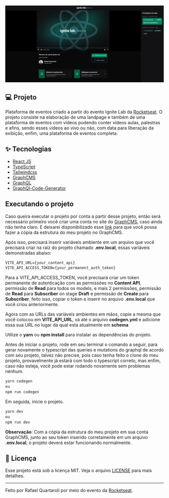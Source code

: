![cover](.github/cover.png?style=flat)

## 💻 Projeto
Plataforma de eventos criado a partir do evento Ignite Lab da [Rocketseat](https://www.rocketseat.com.br/). O projeto consiste na elaboração de uma landpage e também de uma plataforma de eventos com vídeos podendo conter vídeos aulas, palestras e afins, sendo esses vídeos ao vivo ou não, com data para liberação da exibição, enfim, uma plataforma de eventos completa.

## ✨ Tecnologias

- [React JS](https://pt-br.reactjs.org/)
- [TypeScript](https://www.typescriptlang.org/)
- [Tailwindcss](https://tailwindcss.com/)
- [GraphCMS](https://app.graphcms.com/)
- [GraphQL](https://graphql.org/)
- [GraphQl-Code-Generator](https://www.graphql-code-generator.com/)

## Executando o projeto

Caso queira executar o projeto por conta a partir desse projeto, então será necessário primeiro você criar uma conta no site do [GraphCMS](https://app.graphcms.com/), caso ainda não tenha claro. E deixarei disponibilizado esse [link](https://app.graphcms.com/clone/b66fea2716c840b58557b5625cc2a0e0?name=Ignite%20Lab%20-%20Event%20Platform) para que você possa fazer a cópia da estrutura do meu projeto no GraphCMS.

Após isso, precisará inserir variáveis ambiente em um arquivo que você precisará criar na raíz do projeto chamado **.env.local**, essas variáveis demonstradas abaixo:
```cl
VITE_API_URL={your_content_api}
VITE_API_ACCESS_TOKEN={your_permanent_auth_token}
```

Para a VITE_API_ACCESS_TOKEN, você precisará criar um token permanente de autenticação com as permissões no **Content API**, permissão de **Read** para todos os models, e mais 2 permissões, permissão de **Read** para **Subscriber** on stage **Draft** e permissão de **Create** para **Subscriber**, feito isso, copiar o token e inserir no arquivo **.env.local** que você criou anteriormente.

Agora com as URLs das variáveis ambientes em mãos, copie a mesma que você colocou em **VITE_API_URL**, vá até o arquivo **codegen.yml** e adicione essa sua URL no lugar da qual esta atualmente em **schema**

Utilize o **yarn** ou **npm install** para instalar as dependências do projeto.

Antes de iniciar o projeto, rode em seu terminal o comando a seguir, para gerar novamente o typescript das queries e mutations do graphql de acordo com seu projeto, talvez não precise, pois caso tenha feito o clone do meu projeto, provavelmente já estará com todo o typescript correto, mas enfim, caso não esteja, você pode estar rodando novamente sem problemas nenhum.
```cl
yarn codegen
ou
npm run codegen
```

Em seguida, inicie o projeto.<br/>

```cl
yarn dev
ou
npm run dev
```

**Observação**: Com a cópia da estrutura do meu projeto em sua conta GraphCMS, junto ao seu token inserido corretamente em um arquivo **.env.local**, o projeto deverá estar funcionando normalmente.


## 📄 Licença

Esse projeto está sob a licença MIT. Veja o arquivo [LICENSE](LICENSE.md) para mais detalhes.

---

Feito por Rafael Quartaroli por meio do evento da [Rocketseat](https://www.rocketseat.com.br/).

<br />
